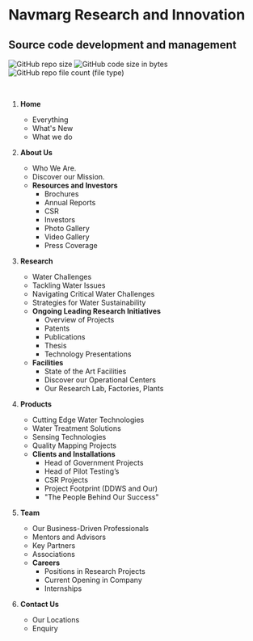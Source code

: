 # Navmarg Research and Innovation
## Source code development and management 


![GitHub repo size](https://img.shields.io/github/repo-size/Navmarg-Research-and-Innovation/website-dev)  ![GitHub code size in bytes](https://img.shields.io/github/languages/code-size/Navmarg-Research-and-Innovation/website-dev) ![GitHub repo file count (file type)](https://img.shields.io/github/directory-file-count/Navmarg-Research-and-Innovation/website-dev)

<br/>

1. **Home**
   - Everything
   - What's New
   - What we do


2. **About Us**
   - Who We Are.
   - Discover our Mission.
   - **Resources and Investors**
     - Brochures
     - Annual Reports
     - CSR
     - Investors
     - Photo Gallery
     - Video Gallery
     - Press Coverage


4. **Research**
   - Water Challenges
   - Tackling Water Issues
   - Navigating Critical Water Challenges
   - Strategies for Water Sustainability
   - **Ongoing Leading Research Initiatives**
     - Overview of Projects
     - Patents
     - Publications
     - Thesis
     - Technology Presentations
   - **Facilities**
       - State of the Art Facilities
       - Discover our Operational Centers
       - Our Research Lab, Factories, Plants

5. **Products**
   - Cutting Edge Water Technologies
   - Water Treatment Solutions
   - Sensing Technologies
   - Quality Mapping Projects
   - **Clients and Installations**
     - Head of Government Projects
     - Head of Pilot Testing’s
     - CSR Projects
     - Project Footprint (DDWS and Our)
     - "The People Behind Our Success"

6. **Team**
   - Our Business-Driven Professionals
   - Mentors and Advisors
   - Key Partners
   - Associations
   - **Careers**
     - Positions in Research Projects
     - Current Opening in Company
     - Internships

7. **Contact Us**
   - Our Locations
   - Enquiry

